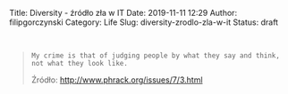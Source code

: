 Title: Diversity - źródło zła w IT
Date: 2019-11-11 12:29
Author: filipgorczynski
Category: Life
Slug: diversity-zrodlo-zla-w-it
Status: draft

 

>     My crime is that of judging people by what they say and think, not what they look like.
>
> Źródło: http://www.phrack.org/issues/7/3.html
